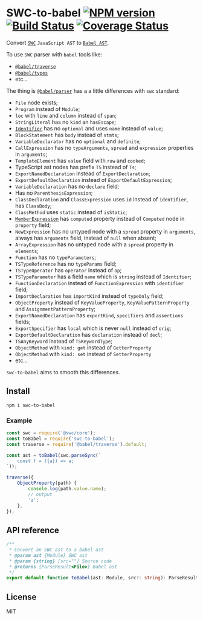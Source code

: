 # SWC-to-babel [![NPM version][NPMIMGURL]][NPMURL] [![Build Status][BuildStatusIMGURL]][BuildStatusURL] [![Coverage Status][CoverageIMGURL]][CoverageURL]

[NPMIMGURL]: https://img.shields.io/npm/v/swc-to-babel.svg?style=flat&longCache=true
[BuildStatusURL]: https://github.com/coderaiser/swc-to-babel/actions?query=workflow%3A%22Node+CI%22 "Build Status"
[BuildStatusIMGURL]: https://github.com/coderaiser/swc-to-babel/workflows/Node%20CI/badge.svg
[NPMURL]: https://npmjs.org/package/swc-to-babel "npm"
[BuildStatusURL]: https://travis-ci.org/coderaiser/swc-to-babel "Build Status"
[CoverageURL]: https://coveralls.io/github/coderaiser/swc-to-babel?branch=master
[CoverageIMGURL]: https://coveralls.io/repos/coderaiser/swc-to-babel/badge.svg?branch=master&service=github

Convert [`SWC`](https://swc.rs/) `JavaScript AST` to [`Babel AST`](https://github.com/babel/babel/blob/main/packages/babel-parser/ast/spec.md).

To use `SWC` parser with `babel` tools like:

- [`@babel/traverse`](https://babeljs.io/docs/en/babel-traverse)
- [`@babel/types`](https://babeljs.io/docs/en/babel-types)
- etc...

The thing is [`@babel/parser`](https://babeljs.io/docs/en/babel-parser) has a a little differences with `swc` standard:

- `File` node exists;
- `Program` instead of `Module`;
- `loc` with `line` and `column` instead of `span`;
- `StringLiteral` has no `kind` an `hasEscape`;
- [`Identifier`](https://github.com/coderaiser/putout/blob/master/docs/the-book-of-ast.md#identifier) has no `optional` and uses `name` instead of `value`;
- `BlockStatement` has `body` instead of `stmts`;
- `VariableDeclarator` has no `optional` and `definite`;
- `CallExpression` has no `typeArguments`, `spread` and `expression` properties in `arguments`;
- `TemplateElement` has `value` field with `raw` and `cooked`;
- TypeScript ast nodes has prefix `TS` instead of `Ts`;
- `ExportNamedDeclaration` instead of `ExportDeclaration`;
- `ExportDefaultDeclaration` instead of `ExportDefaultExpression`;
- `VariableDeclaration` has no `declare` field;
- Has no `ParenthesisExpression`;
- `ClassDeclaration` and `ClassExpression` uses `id` instead of `identifier`, has `ClassBody`;
- `ClassMethod` uses `static` instead of `isStatic`;
- [`MemberExpression`](https://github.com/coderaiser/putout/blob/master/docs/the-book-of-ast.md#memberexpression) has `computed` property instead of `Computed` node in `property` field;
- `NewExpression` has no untyped node with a `spread` property in `arguments`, always has `arguments` field, instead of `null` when absent;
- `ArrayExpression` has no untyped node with a `spread` property in `elements`;
- `Function` has no `typeParameters`;
- `TSTypeReference` has no `typeParams` field;
- `TSTypeOperator` has `operator` instead of `op`;
- `TSTypeParameter` has a field `name` which is `string` instead of `Identifier`;
- `FunctionDeclaration` instead of `FunctionExpression` with `identifier` field;
- `ImportDeclaration` has `importKind` instead of `typeOnly` field;
- `ObjectProperty` instead of `KeyValueProperty`, `KeyValuePatternProperty` and `AssignmentPatternProperty`;
- `ExportNamedDeclaration` has `exportKind`, `specifiers` and `assertions` fields;
- `ExportSpecifier` has `local` which is never `null` instead of `orig`;
- `ExportDefaultDeclaration` has `declaration` instead of `decl`;
- `TSAnyKeyword` instead of `TSKeywordType`;
- `ObjectMethod` with `kind: get` instead of `GetterProperty`
- `ObjectMethod` with `kind: set` instead of `SetterProperty`
- etc...

`swc-to-babel` aims to smooth this differences.

## Install

```
npm i swc-to-babel
```

### Example

```js
const swc = require('@swc/core');
const toBabel = require('swc-to-babel');
const traverse = require('@babel/traverse').default;

const ast = toBabel(swc.parseSync(`
    const f = ({a}) => a;
`));

traverse({
    ObjectProperty(path) {
        console.log(path.value.name);
        // output
        'a';
    },
});
```

## API reference
```ts
/**
 * Convert an SWC ast to a babel ast
 * @param ast {Module} SWC ast
 * @param {string} [src=""] Source code
 * @returns {ParseResult<File>} Babel ast
 */
export default function toBabel(ast: Module, src?: string): ParseResult<File>;
```

## License

MIT
